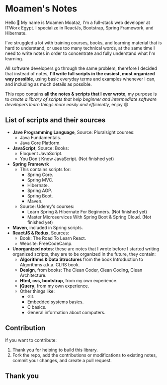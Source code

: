 # Moamen's Notes

Hello :raising_hand: 
My name is Moamen Moataz, I'm a full-stack web developer at ITWorx Egypt. I specialize in ReactJs, Bootstrap, Spring Framework, and Hibernate.

I've struggled a lot with training courses, books, and learning material that is hard to understand, or uses too many technical words, at the same time I need to write notes in order to concentrate and fully understand what I'm learning.

All software developers go through the same problem, therefore I decided that instead of notes, **I'll write full scripts in the easiest, most organized way possible**, using basic everyday terms and examples whenever I can, and including as much details as possible.

This repo contains **all the notes & scripts that I ever wrote**, my purpose is to *create a library of scripts that help beginner and intermediate software developers learn things more easily and efficiently*, enjoy :smile:

## List of scripts and their sources
- **Jave Programming Language**, Source: Pluralsight courses:
    + Java Fundamentals.
    + Java Core Platform.
- **JavaScript**, Source: Books: 
    + Eloquent JavaScript.
    + You Don't Know JavaScript. (Not finished yet)
- **Spring Framewrk**
    + This contains scripts for:
        - Spring Core.
        - Spring MVC.
        - Hibernate.
        - Spring AOP.
        - Spring Boot.
        - Maven.
    + Source: Udemy's courses:
        - Learn Spring & Hibernate For Beginners. (Not finished yet)
        - Master Microservices With Spring Boot & Spring Cloud. (Not finished yet)
- **Maven**, included in Spring scripts.
- **ReactJS & Redux**, Sources:
    + Book: The Road To Learn React.
    + Website: FreeCodeCamp.
- **Unorganized notes**: these are notes that I wrote before I started writing organized scripts, they are to be organized in the future, they contain:
    + **Algorithms & Data Structures** from the book Introduction to Algorithms a.k.a. CLRS book.
    + **Design**, from books: The Clean Coder, Clean Coding, Clean Architecture.
    + **Html, css, bootstrap**, from my own experience.
    + **jQuery**, from my own experience.
    + Other things like:
        - Git.
        - Embedded systems basics.
        - C basics.
        - General information about computers.

## Contribution
If you want to contribute:
1. Thank you for helping to build this library.
2. Fork the repo, add the contributions or modifications to existing notes, commit your changes, and create a pull request.

## Thank you
